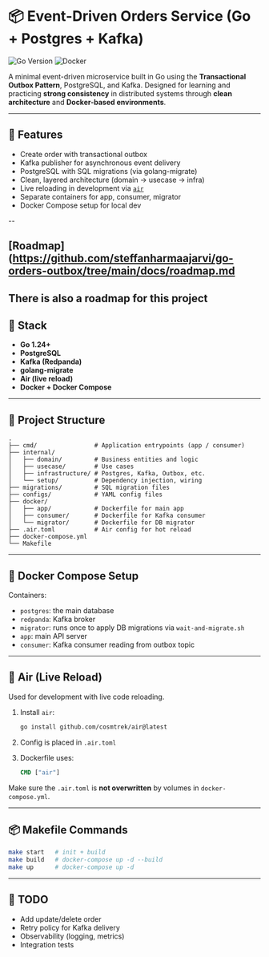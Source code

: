 # 📦 Event-Driven Orders Service (Go + Postgres + Kafka)
![Go Version](https://img.shields.io/badge/go-1.24-blue)
![Docker](https://img.shields.io/badge/containerized-docker-blue)

A minimal event-driven microservice built in Go using the **Transactional Outbox Pattern**, PostgreSQL, and Kafka. Designed for learning and practicing **strong consistency** in distributed systems through **clean architecture** and **Docker-based environments**.

---

## 🧱 Features

- Create order with transactional outbox
- Kafka publisher for asynchronous event delivery
- PostgreSQL with SQL migrations (via golang-migrate)
- Clean, layered architecture (domain → usecase → infra)
- Live reloading in development via [`air`](https://github.com/cosmtrek/air)
- Separate containers for app, consumer, migrator
- Docker Compose setup for local dev

--


## [Roadmap](https://github.com/steffanharmaajarvi/go-orders-outbox/tree/main/docs/roadmap.md
There is also a roadmap for this project
---

## 🚀 Stack

- **Go 1.24+**
- **PostgreSQL**
- **Kafka (Redpanda)**
- **golang-migrate**
- **Air (live reload)**
- **Docker + Docker Compose**

---

## 📂 Project Structure

```
.
├── cmd/                # Application entrypoints (app / consumer)
├── internal/
│   ├── domain/         # Business entities and logic
│   ├── usecase/        # Use cases
│   ├── infrastructure/ # Postgres, Kafka, Outbox, etc.
│   └── setup/          # Dependency injection, wiring
├── migrations/         # SQL migration files
├── configs/            # YAML config files
├── docker/
│   ├── app/            # Dockerfile for main app
│   ├── consumer/       # Dockerfile for Kafka consumer
│   └── migrator/       # Dockerfile for DB migrator
├── .air.toml           # Air config for hot reload
├── docker-compose.yml
└── Makefile
```

---

## 🐳 Docker Compose Setup

Containers:

- `postgres`: the main database
- `redpanda`: Kafka broker
- `migrator`: runs once to apply DB migrations via `wait-and-migrate.sh`
- `app`: main API server
- `consumer`: Kafka consumer reading from outbox topic

---

## 🔁 Air (Live Reload)

Used for development with live code reloading.

1. Install `air`:

   ```bash
   go install github.com/cosmtrek/air@latest
   ```

2. Config is placed in `.air.toml`

3. Dockerfile uses:

   ```Dockerfile
   CMD ["air"]
   ```

Make sure the `.air.toml` is **not overwritten** by volumes in `docker-compose.yml`.

---

## 📦 Makefile Commands

```bash
make start   # init + build
make build   # docker-compose up -d --build
make up      # docker-compose up -d
```

---

## 🧪 TODO

- Add update/delete order
- Retry policy for Kafka delivery
- Observability (logging, metrics)
- Integration tests